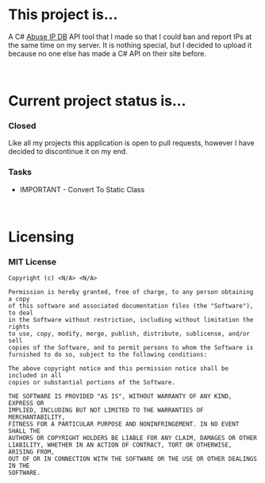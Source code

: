 <h1>This project is...</h1>
<p>A C# <a href="https://www.google.com/url?sa=t&rct=j&q=&esrc=s&source=web&cd=1&cad=rja&uact=8&ved=0ahUKEwiFmofv44PTAhUFKCYKHV47AfoQFggcMAA&url=https%3A%2F%2Fwww.abuseipdb.com%2F&usg=AFQjCNGY4-nXkNWpn_S4kgvYQcUKgQiPUw&sig2=1CuM1YUFjKyLpoj9lQL1AQ">Abuse IP DB</a> API tool that I made so that I could ban and report IPs at the same time on my server. It is nothing
special, but I decided to upload it because no one else has made a C# API on their site before.</p>
<br>
<h1>Current project status is...</h1>
<h3>Closed</h3>
<p>Like all my projects this application is open to pull requests, however I have decided to discontinue it on my end.</p>
<h3>Tasks</h3>
<ul>
<li>IMPORTANT - Convert To Static Class</li>
</ul>
<br>
<h1>Licensing</h1>
<h3>MIT License</h3>

```
Copyright (c) <N/A> <N/A>

Permission is hereby granted, free of charge, to any person obtaining a copy
of this software and associated documentation files (the "Software"), to deal
in the Software without restriction, including without limitation the rights
to use, copy, modify, merge, publish, distribute, sublicense, and/or sell
copies of the Software, and to permit persons to whom the Software is
furnished to do so, subject to the following conditions:

The above copyright notice and this permission notice shall be included in all
copies or substantial portions of the Software.

THE SOFTWARE IS PROVIDED "AS IS", WITHOUT WARRANTY OF ANY KIND, EXPRESS OR
IMPLIED, INCLUDING BUT NOT LIMITED TO THE WARRANTIES OF MERCHANTABILITY,
FITNESS FOR A PARTICULAR PURPOSE AND NONINFRINGEMENT. IN NO EVENT SHALL THE
AUTHORS OR COPYRIGHT HOLDERS BE LIABLE FOR ANY CLAIM, DAMAGES OR OTHER
LIABILITY, WHETHER IN AN ACTION OF CONTRACT, TORT OR OTHERWISE, ARISING FROM,
OUT OF OR IN CONNECTION WITH THE SOFTWARE OR THE USE OR OTHER DEALINGS IN THE
SOFTWARE.
